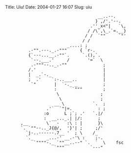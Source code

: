 Title: Uiu!
Date: 2004-01-27 16:07
Slug: uiu

<pre>
                                    __..--.
                                   } ,/'.'--.
                                 .''_x<"|   `\,
                                / /\`,\_.`=.__}
                               / /  `""     `"'
                              / /
                        _....: ;
         .-"".---._.-"""     { `r-.
         {`---...__.-""`.     `.(),`.
          `--.___.'     /       '=`  \
          .-"""--.._.-""              ;
         /.'                          |
         |  _.`-._                    |
         ;  .'    `:-..___..          |
          `"       |  `-._ _          ;
                   :      `"""        ;
                    \                ;
                     \               ;
                   __ \           `.  ;
                .'`  `"|=.          : ;
               :o      L ;`; .'   `.|/
               :  __..._.| |/:      ;
      ,__       \`  -   :\ : |      }\
      `. `""--.._J{@/,  '}'| ;     ;/'
        `j-..------.7__ '  ; \    /_
        `._     _...-' __.-'\ :    ;-.
           `""""-._ `""__..--" `.  `  \    fsc
                   `"""          `---"
</pre>

